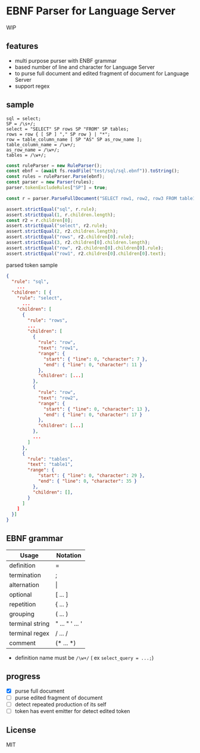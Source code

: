# EBNF Parser for Language Server

WIP

## features

- multi purpose purser with ENBF grammar
- based number of line and character for Language Server
- to purse full document and edited fragment of document for Language Server
- support regex

## sample

```
sql = select;
SP = /\s+/;
select = "SELECT" SP rows SP "FROM" SP tables;
rows = row { [ SP ] "," SP row } | "*";
row = table_column_name [ SP "AS" SP as_row_name ];
table_column_name = /\w+/;
as_row_name = /\w+/;
tables = /\w+/;
```

```typescript
const ruleParser = new RuleParser();
const ebnf = (await fs.readFile("test/sql/sql.ebnf")).toString();
const rules = ruleParser.Parse(ebnf);
const parser = new Parser(rules);
parser.tokenExcludeRules["SP"] = true;

const r = parser.ParseFullDocument("SELECT row1, row2, row3 FROM table1");

assert.strictEqual("sql", r.rule);
assert.strictEqual(1, r.children.length);
const r2 = r.children[0];
assert.strictEqual("select", r2.rule);
assert.strictEqual(2, r2.children.length);
assert.strictEqual("rows", r2.children[0].rule);
assert.strictEqual(3, r2.children[0].children.length);
assert.strictEqual("row", r2.children[0].children[0].rule);
assert.strictEqual("row1", r2.children[0].children[0].text);
```

parsed token sample

```json
{
  "rule": "sql",
    ...
  "children": [ {
    "rule": "select",
      ...
    "children": [
      {
        "rule": "rows",
        ...
        "children": [
          {
            "rule": "row",
            "text": "row1",
            "range": {
              "start": { "line": 0, "character": 7 },
              "end": { "line": 0, "character": 11 }
            },
            "children": [...]
          },
          {
            "rule": "row",
            "text": "row2",
            "range": {
              "start": { "line": 0, "character": 13 },
              "end": { "line": 0, "character": 17 }
            },
            "children": [...]
          },
          ...
        ]
      },
      {
        "rule": "tables",
        "text": "table1",
        "range": {
            "start": { "line": 0, "character": 29 },
            "end": { "line": 0, "character": 35 }
          },
          "children": [],
        }
      ]
    ]
  }]
}
```

## EBNF grammar

| Usage           | Notation        |
| --------------- | --------------- |
| definition      | =               |
| termination     | ;               |
| alternation     | \|              |
| optional        | [ ... ]         |
| repetition      | { ... }         |
| grouping        | ( ... )         |
| terminal string | " ... " ' ... ' |
| terminal regex  | / ... /         |
| comment         | (\* ... \*)     |

- definition name must be `/\w+/` ( ex `select_query = ...;`)

## progress

- [x] purse full document
- [ ] purse edited fragment of document
- [ ] detect repeated production of its self
- [ ] token has event emitter for detect edited token

## License

MIT
